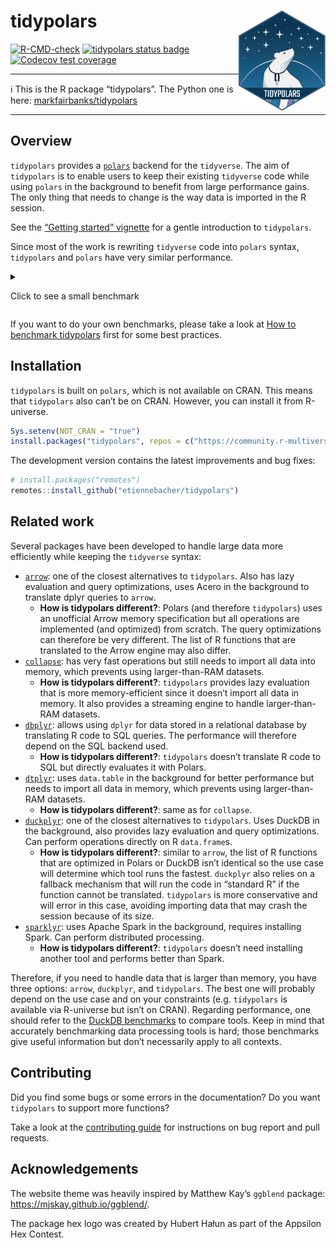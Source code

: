 
# tidypolars <a href="https://tidypolars.etiennebacher.com/"><img src="man/figures/logo.png" align="right" height="160" /></a>

<!-- badges: start -->

[![R-CMD-check](https://github.com/etiennebacher/tidypolars/actions/workflows/R-CMD-check.yml/badge.svg)](https://github.com/etiennebacher/tidypolars/actions/workflows/R-CMD-check.yml)
[![tidypolars status
badge](https://etiennebacher.r-universe.dev/badges/tidypolars)](https://etiennebacher.r-universe.dev/tidypolars)
[![Codecov test
coverage](https://codecov.io/gh/etiennebacher/tidypolars/branch/main/graph/badge.svg)](https://app.codecov.io/gh/etiennebacher/tidypolars?branch=main)
<!-- badges: end -->

------------------------------------------------------------------------

:information_source: This is the R package “tidypolars”. The Python one
is here:
[markfairbanks/tidypolars](https://github.com/markfairbanks/tidypolars)

------------------------------------------------------------------------

<!-- * [Motivation](#motivation) -->

<!-- * [Installation](#installation) -->

<!-- * [Example](#example) -->

<!-- * [Contributing](#contributing) -->

## Overview

`tidypolars` provides a [`polars`](https://rpolars.github.io/) backend
for the `tidyverse`. The aim of `tidypolars` is to enable users to keep
their existing `tidyverse` code while using `polars` in the background
to benefit from large performance gains. The only thing that needs to
change is the way data is imported in the R session.

See the [“Getting started”
vignette](https://tidypolars.etiennebacher.com/articles/tidypolars) for
a gentle introduction to `tidypolars`.

Since most of the work is rewriting `tidyverse` code into `polars`
syntax, `tidypolars` and `polars` have very similar performance.

<details>

<summary>

Click to see a small benchmark
</summary>

The main purpose of this benchmark is to show that `polars` and
`tidypolars` are close and to give an idea of the performance. For more
thorough, representative benchmarks about `polars`, take a look at
[DuckDB benchmarks](https://duckdblabs.github.io/db-benchmark/) instead.

``` r
library(collapse, warn.conflicts = FALSE)
#> collapse 2.1.3, see ?`collapse-package` or ?`collapse-documentation`
library(dplyr, warn.conflicts = FALSE)
library(dtplyr)
library(polars)
library(tidypolars)

large_iris <- data.table::rbindlist(rep(list(iris), 100000))
large_iris_pl <- as_polars_lf(large_iris)
large_iris_dt <- lazy_dt(large_iris)

format(nrow(large_iris), big.mark = ",")
#> [1] "15,000,000"

bench::mark(
  polars = {
    large_iris_pl$
      select(c("Sepal.Length", "Sepal.Width", "Petal.Length", "Petal.Width"))$
      with_columns(
        pl$when(
          (pl$col("Petal.Length") / pl$col("Petal.Width") > 3)
        )$then(pl$lit("long"))$
          otherwise(pl$lit("large"))$
          alias("petal_type")
      )$
      filter(pl$col("Sepal.Length")$is_between(4.5, 5.5))$
      collect()
  },
  tidypolars = {
    large_iris_pl |>
      select(starts_with(c("Sep", "Pet"))) |>
      mutate(
        petal_type = ifelse((Petal.Length / Petal.Width) > 3, "long", "large")
      ) |>
      filter(between(Sepal.Length, 4.5, 5.5)) |>
      compute()
  },
  dplyr = {
    large_iris |>
      select(starts_with(c("Sep", "Pet"))) |>
      mutate(
        petal_type = ifelse((Petal.Length / Petal.Width) > 3, "long", "large")
      ) |>
      filter(between(Sepal.Length, 4.5, 5.5))
  },
  dtplyr = {
    large_iris_dt |>
      select(starts_with(c("Sep", "Pet"))) |>
      mutate(
        petal_type = ifelse((Petal.Length / Petal.Width) > 3, "long", "large")
      ) |>
      filter(between(Sepal.Length, 4.5, 5.5)) |>
      as.data.frame()
  },
  collapse = {
    large_iris |>
      fselect(c("Sepal.Length", "Sepal.Width", "Petal.Length", "Petal.Width")) |>
      fmutate(
        petal_type = data.table::fifelse((Petal.Length / Petal.Width) > 3, "long", "large")
      ) |>
      fsubset(Sepal.Length >= 4.5 & Sepal.Length <= 5.5)
  },
  check = FALSE,
  iterations = 40
)
#> Warning: Some expressions had a GC in every iteration; so filtering is disabled.
#> # A tibble: 5 × 6
#>   expression      min   median `itr/sec` mem_alloc `gc/sec`
#>   <bch:expr> <bch:tm> <bch:tm>     <dbl> <bch:byt>    <dbl>
#> 1 polars     133.08ms 154.75ms     5.78     2.13MB    0.289
#> 2 tidypolars 131.81ms 149.19ms     6.18     1.22MB    0.618
#> 3 dplyr         1.74s    1.91s     0.524    1.79GB    1.39 
#> 4 dtplyr     717.97ms 861.88ms     1.14     1.72GB    2.62 
#> 5 collapse   402.99ms 477.96ms     2.04   745.96MB    1.63

# NOTE: do NOT take the "mem_alloc" results into account.
# `bench::mark()` doesn't report the accurate memory usage for packages calling
# Rust code.
```

</details>

If you want to do your own benchmarks, please take a look at [How to
benchmark
tidypolars](https://tidypolars.etiennebacher.com/articles/how-to-benchmark)
first for some best practices.

## Installation

`tidypolars` is built on `polars`, which is not available on CRAN. This
means that `tidypolars` also can’t be on CRAN. However, you can install
it from R-universe.

``` r
Sys.setenv(NOT_CRAN = "true")
install.packages("tidypolars", repos = c("https://community.r-multiverse.org", 'https://cloud.r-project.org'))
```

The development version contains the latest improvements and bug fixes:

``` r
# install.packages("remotes")
remotes::install_github("etiennebacher/tidypolars")
```

## Related work

Several packages have been developed to handle large data more
efficiently while keeping the `tidyverse` syntax:

- [`arrow`](https://arrow.apache.org/docs/r/): one of the closest
  alternatives to `tidypolars`. Also has lazy evaluation and query
  optimizations, uses Acero in the background to translate dplyr queries
  to `arrow`.
  - **How is tidypolars different?**: Polars (and therefore
    `tidypolars`) uses an unofficial Arrow memory specification but all
    operations are implemented (and optimized) from scratch. The query
    optimizations can therefore be very different. The list of R
    functions that are translated to the Arrow engine may also differ.
- [`collapse`](https://sebkrantz.github.io/collapse/): has very fast
  operations but still needs to import all data into memory, which
  prevents using larger-than-RAM datasets.
  - **How is tidypolars different?**: `tidypolars` provides lazy
    evaluation that is more memory-efficient since it doesn’t import all
    data in memory. It also provides a streaming engine to handle
    larger-than-RAM datasets.
- [`dbplyr`](https://dbplyr.tidyverse.org/): allows using `dplyr` for
  data stored in a relational database by translating R code to SQL
  queries. The performance will therefore depend on the SQL backend
  used.
  - **How is tidypolars different?**: `tidypolars` doesn’t translate R
    code to SQL but directly evaluates it with Polars.
- [`dtplyr`](https://dtplyr.tidyverse.org/): uses `data.table` in the
  background for better performance but needs to import all data in
  memory, which prevents using larger-than-RAM datasets.
  - **How is tidypolars different?**: same as for `collapse`.
- [`duckplyr`](https://duckplyr.tidyverse.org/): one of the closest
  alternatives to `tidypolars`. Uses DuckDB in the background, also
  provides lazy evaluation and query optimizations. Can perform
  operations directly on R `data.frame`s.
  - **How is tidypolars different?**: similar to `arrow`, the list of R
    functions that are optimized in Polars or DuckDB isn’t identical so
    the use case will determine which tool runs the fastest. `duckplyr`
    also relies on a fallback mechanism that will run the code in
    “standard R” if the function cannot be translated. `tidypolars` is
    more conservative and will error in this case, avoiding importing
    data that may crash the session because of its size.
- [`sparklyr`](https://spark.posit.co/): uses Apache Spark in the
  background, requires installing Spark. Can perform distributed
  processing.
  - **How is tidypolars different?**: `tidypolars` doesn’t need
    installing another tool and performs better than Spark.

Therefore, if you need to handle data that is larger than memory, you
have three options: `arrow`, `duckplyr`, and `tidypolars`. The best one
will probably depend on the use case and on your constraints
(e.g. `tidypolars` is available via R-universe but isn’t on CRAN).
Regarding performance, one should refer to the [DuckDB
benchmarks](https://duckdblabs.github.io/db-benchmark/) to compare
tools. Keep in mind that accurately benchmarking data processing tools
is hard; those benchmarks give useful information but don’t necessarily
apply to all contexts.

## Contributing

Did you find some bugs or some errors in the documentation? Do you want
`tidypolars` to support more functions?

Take a look at the [contributing
guide](https://tidypolars.etiennebacher.com/CONTRIBUTING.html) for
instructions on bug report and pull requests.

## Acknowledgements

The website theme was heavily inspired by Matthew Kay’s `ggblend`
package: <https://mjskay.github.io/ggblend/>.

The package hex logo was created by Hubert Hałun as part of the Appsilon
Hex Contest.

